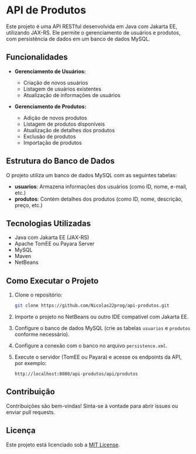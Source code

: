 # API de Produtos

Este projeto é uma API RESTful desenvolvida em Java com Jakarta EE, utilizando JAX-RS. Ele permite o gerenciamento de usuários e produtos, com persistência de dados em um banco de dados MySQL.

## Funcionalidades

- **Gerenciamento de Usuários:**
  - Criação de novos usuários
  - Listagem de usuários existentes
  - Atualização de informações de usuários
  

- **Gerenciamento de Produtos:**
  - Adição de novos produtos
  - Listagem de produtos disponíveis
  - Atualização de detalhes dos produtos
  - Exclusão de produtos
  - Importação de produtos

## Estrutura do Banco de Dados

O projeto utiliza um banco de dados MySQL com as seguintes tabelas:

- **usuarios**: Armazena informações dos usuários (como ID, nome, e-mail, etc.)
- **produtos**: Contém detalhes dos produtos (como ID, nome, descrição, preço, etc.)

## Tecnologias Utilizadas

- Java com Jakarta EE (JAX-RS)
- Apache TomEE ou Payara Server
- MySQL
- Maven
- NetBeans

## Como Executar o Projeto

1. Clone o repositório:
   ```bash
   git clone https://github.com/Nicolas22prog/api-produtos.git
   ```

2. Importe o projeto no NetBeans ou outro IDE compatível com Jakarta EE.

3. Configure o banco de dados MySQL (crie as tabelas `usuarios` e `produtos` conforme necessário).

4. Configure a conexão com o banco no arquivo `persistence.xml`.

5. Execute o servidor (TomEE ou Payara) e acesse os endpoints da API, por exemplo:
   ```
   http://localhost:8080/api-produtos/api/produtos
   ```

## Contribuição

Contribuições são bem-vindas! Sinta-se à vontade para abrir issues ou enviar pull requests.

## Licença

Este projeto está licenciado sob a [MIT License](LICENSE).
